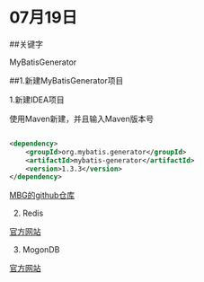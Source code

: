 # 07月19日

##关键字

MyBatisGenerator

##1.新建MyBatisGenerator项目

1.新建IDEA项目

使用Maven新建，并且输入Maven版本号

```xml

<dependency>
    <groupId>org.mybatis.generator</groupId>
    <artifactId>mybatis-generator</artifactId>
    <version>1.3.3</version>
</dependency>

```

[MBG的github仓库](https://github.com/mybatis/generator/releases)

2. Redis

[官方网站](http://redis.io/topics/quickstart)

3. MogonDB

[官方网站](https://www.mongodb.com/download-center#community)


